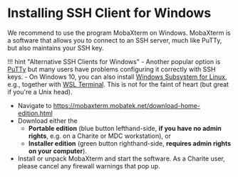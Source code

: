 # Installing SSH Client for Windows

We recommend to use the program MobaXterm on Windows.
MobaXterm is a software that allows you to connect to an SSH server, much like PuTTy, but also maintains your SSH key.

!!! hint "Alternative SSH Clients for Windows"
    - Another popular option is [PuTTy](https://www.putty.org/) but many users have problems configuring it correctly with SSH keys.
    - On Windows 10, you can also install [Windows Subsystem for Linux](https://docs.microsoft.com/en-us/windows/wsl/install-win10), e.g., together with [WSL Terminal](https://github.com/mskyaxl/wsl-terminal).
      This is not for the faint of heart (but great if you're a Unix head).

* Navigate to https://mobaxterm.mobatek.net/download-home-edition.html
* Download either the
    * **Portable edition** (blue button lefthand-side, **if you have no admin rights**, e.g. on a Charite or MDC workstation), or
    * **Installer edition** (green button righthand-side, **requires admin rights on your computer**).
* Install or unpack MobaXterm and start the software. As a Charite user, please cancel any firewall warnings that pop up.
